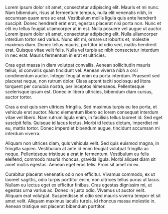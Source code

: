 Lorem ipsum dolor sit amet, consectetur adipiscing elit. Mauris et mi nunc. Nam bibendum, risus at fermentum tempus, nulla elit venenatis nibh, in accumsan quam eros ac erat. Vestibulum mollis ligula quis ante hendrerit suscipit. Donec hendrerit erat erat, egestas placerat nisi porta non. Nunc et elit eu tellus feugiat ullamcorper at in est. Nulla posuere vel augue ut auctor. Lorem ipsum dolor sit amet, consectetur adipiscing elit. Nulla ullamcorper interdum tortor sed varius. Nunc elit mi, ornare ut lobortis et, molestie maximus diam. Donec tellus mauris, porttitor id odio sed, mattis hendrerit erat. Quisque vitae velit felis. Nulla vel turpis ac nibh consectetur interdum in nec erat. Mauris fermentum in erat et ultricies.

Cras eget massa in diam volutpat convallis. Aenean sollicitudin mauris tellus, id convallis quam tincidunt vel. Aenean viverra nibh a orci condimentum auctor. Integer feugiat enim eu porta interdum. Praesent sed placerat neque, non rutrum dolor. Class aptent taciti sociosqu ad litora torquent per conubia nostra, per inceptos himenaeos. Pellentesque scelerisque ipsum est. Donec in libero ultricies, bibendum diam cursus, auctor tortor.

Cras a erat quis sem ultrices fringilla. Sed maximus turpis eu leo porta, et vehicula erat auctor. Nunc elementum libero ac lorem consequat interdum vitae vel libero. Nam rutrum ligula enim, in facilisis tellus laoreet id. Sed eget suscipit felis. Quisque id lacus lectus. Morbi id lectus dictum, imperdiet mi eu, mattis tortor. Donec imperdiet bibendum augue, tincidunt accumsan mi interdum viverra.

Aliquam non ultrices diam, quis vehicula velit. Sed quis euismod magna, in fringilla sapien. Vestibulum at ante id enim feugiat volutpat fringilla ac neque. Pellentesque tristique a erat in fermentum. Vestibulum eu felis eleifend, commodo mauris rhoncus, gravida ligula. Morbi aliquet diam sit amet mollis egestas. Aenean eget eros felis. Proin sit amet mi ex.

Curabitur placerat venenatis odio non efficitur. Vivamus commodo, ex ut laoreet sagittis, odio turpis porttitor enim, non ultrices tellus purus ut lacus. Nullam eu lectus eget ex efficitur finibus. Cras egestas dignissim mi, ut egestas urna varius ac. Donec in justo odio. Vivamus ut auctor velit. Aliquam erat volutpat. Suspendisse et odio sed mauris viverra tempor et sit amet velit. Aliquam maximus iaculis turpis, id rhoncus massa molestie in. Aenean tristique est placerat bibendum porttitor.